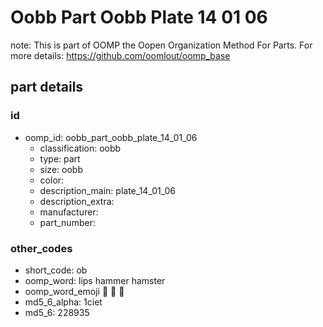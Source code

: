 # Oobb Part Oobb Plate 14 01 06  

note: This is part of OOMP the Oopen Organization Method For Parts. For more details: https://github.com/oomlout/oomp_base

##  part details





### id
* oomp_id: oobb_part_oobb_plate_14_01_06
  * classification: oobb
  * type: part
  * size: oobb
  * color: 
  * description_main: plate_14_01_06
  * description_extra: 
  * manufacturer: 
  * part_number: 

### other_codes
* short_code: ob
* oomp_word: lips hammer hamster
* oomp_word_emoji :lips: :hammer: :hamster:
* md5_6_alpha: 1ciet
* md5_6: 228935
